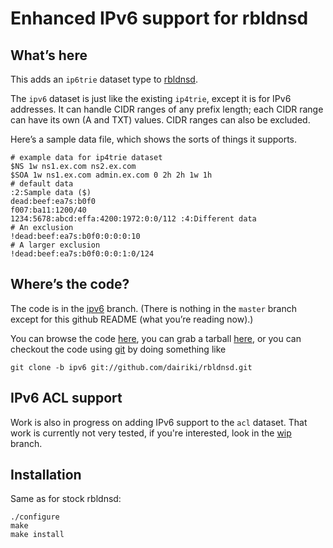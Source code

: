 Enhanced IPv6 support for rbldnsd
=================================

What’s here
-----------

This adds an ``ip6trie`` dataset type to [rbldnsd](http://www.corpit.ru/mjt/rbldnsd.html).

The ``ipv6`` dataset is just like the existing ``ip4trie``, except it is for IPv6 addresses.  It can handle CIDR ranges of any prefix length; each CIDR range can have its own (A and TXT) values.  CIDR ranges can also be excluded.

Here’s a sample data file, which shows the sorts of things it supports.

```
# example data for ip4trie dataset
$NS 1w ns1.ex.com ns2.ex.com
$SOA 1w ns1.ex.com admin.ex.com 0 2h 2h 1w 1h
# default data
:2:Sample data ($)
dead:beef:ea7s:b0f0
f007:ba11:1200/40
1234:5678:abcd:effa:4200:1972:0:0/112 :4:Different data
# An exclusion
!dead:beef:ea7s:b0f0:0:0:0:10
# A larger exclusion
!dead:beef:ea7s:b0f0:0:0:1:0/124
```

Where’s the code?
-----------------

The code is in the [ipv6](https://github.com/dairiki/rbldnsd/tree/ipv6) branch.  (There is nothing in the ``master`` branch except for this github README (what you’re reading now).)

You can browse the code [here](https://github.com/dairiki/rbldnsd/tree/ipv6), you can grab a tarball [here](http://github.com/dairiki/rbldnsd/tarball/ipv6/rbldnsd.tar.gz), or you can checkout the code using [git](http://git-scm.com/) by doing something like

```
git clone -b ipv6 git://github.com/dairiki/rbldnsd.git
```

IPv6 ACL support
----------------

Work is also in progress on adding IPv6 support to the ``acl`` dataset.
That work is currently not very tested, if you're interested, look
in the [wip](https://github.com/dairiki/rbldnsd/tree/wip) branch.


Installation
------------

Same as for stock rbldnsd:

```
./configure
make
make install
```

